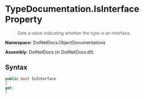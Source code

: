 # TypeDocumentation.IsInterface Property
> Gets a value indicating whether the type is an interface.

**Namespace:** DotNetDocs.ObjectDocumentations

**Assembly:** DotNetDocs (in DotNetDocs.dll)
## Syntax
```csharp
public bool IsInterface
{
get;
}
```
